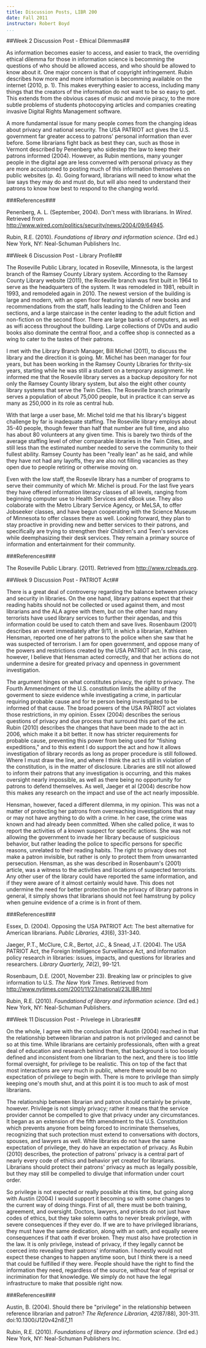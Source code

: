 ```yaml
---
title: Discussion Posts, LIBR 200
date: Fall 2011
instructor: Robert Boyd
...
```


##Week 2 Discussion Post - Ethical Dilemmas##

As information becomes easier to access, and easier to track, the overriding ethical dilemma for those in information science is becomming the questions of who should be allowed access, and who should be allowed to know about it. One major concern is that of copyright infringement. Rubin describes how more and more information is becomming available on the internet (2010, p. 1). This makes everything easier to access, including many things that the creators of the information do not want to be so easy to get. This extends from the obvious cases of music and movie piracy, to the more subtle problems of students photocopying articles and companies creating invasive Digital Rights Management software.

A more fundamental issue for many people comes from the changing ideas about privacy and national security. The USA PATRIOT act gives the U.S. government far greater access to patrons' personal information than ever before. Some librarians fight back as best they can, such as those in Vermont described by Penenberg who sidestep the law to keep their patrons informed (2004). However, as Rubin mentions, many younger people in the digital age are less converned with personal privacy as they are more accustomed to posting much of this information themselves on public websites (p. 4). Going forward, librarians will need to know what the law says they may do and must do, but will also need to understand their patrons to know how best to respond to the changing world.

<div class="references">

###References###

Penenberg, A. L. (September, 2004). Don't mess with librarians. In _Wired_. Retrieved from <http://www.wired.com/politics/security/news/2004/09/64945>.

Rubin, R.E. (2010). _Foundations of library and information science_. (3rd ed.) New York, NY: Neal-Schuman Publishers Inc.

</div>

##Week 6 Discussion Post - Library Profile##

The Roseville Public Library, located in Roseville, Minnesota, is the largest branch of the Ramsey County Library system. According to the Ramsey County Library website (2011), the Roseville branch was first built in 1964 to serve as the headquarters of the system. It was remodeled in 1981, rebuilt in 1993, and remodeled again in 2010. The newest version of the building is large and modern, with an open floor featuring islands of new books and recommendations from the staff, halls leading to the Children and Teen sections, and a large staircase in the center leading to the adult fiction and non-fiction on the second floor. There are large banks of computers, as well as wifi access throughout the building. Large collections of DVDs and audio books also dominate the central floor, and a coffee shop is connected as a wing to cater to the tastes of their patrons.

I met with the Library Branch Manager, Bill Michel (2011), to discuss the library and the direction it is going. Mr. Michel has been manager for four years, but has been working in the Ramsey County Libraries for thrity-six years, starting while he was still a student on a temporary assignment. He informed me that the Rosevile library serves as a backup depository for not only the Ramsey County library system, but also the eight other county library systems that serve the Twin Cities. The Roseville branch primarily serves a population of about 75,000 people, but in practice it can serve as many as 250,000 in its role as central hub.

With that large a user base, Mr. Michel told me that his library's biggest challenge by far is inadequate staffing. The Roseville library employs about 35-40 people, though fewer than half that number are full time, and also has about 80 volunteers at any given time. This is barely two thirds of the average staffing level of other comparable libraries in the Twin Cities, and still less than the estimated number needed to serve the community to their fullest ability. Ramsey County has been "really lean" as he said, and while they have not had any layoffs, they are also not filling vacancies as they open due to people retiring or otherwise moving on.

Even with the low staff, the Rosevile library has a number of programs to serve their community of which Mr. Michel is proud. For the last five years they have offered information literacy classes of all levels, ranging from beginning computer use to Health Services and eBook use. They also colaborate with the Metro Library Service Agency, or MeLSA, to offer Jobseeker classes, and have begun cooperating with the Science Museum of Minnesota to offer classes there as well. Looking forward, they plan to stay proactive in providing new and better services to their patrons, and specifically are trying to strengthen their Children's and Teen's services while deemphasizing their desk services. They remain a primary source of information and entertainment for their community.

<div class="references">

###References###

The Roseville Public Library. (2011). Retrieved from <http://www.rclreads.org>.

</div>

##Week 9 Discussion Post - PATRIOT Act##

There is a great deal of controversy regarding the balance between privacy and security in libraries. On the one hand, library patrons expect that their reading habits should not be collected or used against them, and most librarians and the ALA agree with them, but on the other hand many terrorists have used library services to further their agendas, and this information could be used to catch them and save lives. Rosenbaum (2001) describes an event immediately after 9/11, in which a librarian, Kathleen Hensman, reported one of her patrons to the police when she saw that he was suspected of terrorism. I am for open government, and oppose many of the powers and restrictions created by the USA PATRIOT act. In this case, however, I believe that Hensman acted correctly, and that her actions do not undermine a desire for greated privacy and openness in government investigation.

The argument hinges on what constitutes privacy, the right to privacy. The Fourth Ammendment of the U.S. constitution limits the ability of the goverment to sieze evidence while investigating a crime, in particular requiring probable cause and for te person being investigated to be informed of that cause. The broad powers of the USA PATRIOT act violates those restrictions, in my opinion. Essex (2004) describes the serious questions of privacy and due process that surround this part of the act. Rubin (2010) describes the changes that have been made to the act in 2006, which make it a bit better. It now has stricter requirements for probable cause, preventing this power from being used for "fishing expeditions," and to this extent I do support the act and how it allows investigation of library records as long as proper procedure is still followed. Where I must draw the line, and where I think the act is still in violation of the constitution, is in the matter of disclosure. Libraries are still not allowed to inform their patrons that any investigation is occurring, and this makes oversight nearly impossible, as well as there being no opportunity for patrons to defend themselves. As well, Jaeger et al (2004) describe how this makes any research on the impact and use of the act nearly impossible.

Hensman, however, faced a different dilemma, in my opinion. This was not a matter of protecting her patrons from overreaching investigations that may or may not have anything to do with a crime. In her case, the crime was known and had already been committed. When she called police, it was to report the activities of a known suspect for specific actions. She was not allowing the government to invade her library because of suspicious behavior, but rather leading the police to specific persons for specific reasons, unrelated to their reading habits. The right to privacy does not make a patron invisible, but rather is only to protect them from unwarranted persecution. Hensman, as she was described in Rosenbaum's (2001) article, was a witness to the activities and locations of suspected terrorists. Any other user of the library could have reported the same information, and if they were aware of it almost certainly would have. This does not undermine the need for better protection on the privacy of library patrons in general, it simply shows that librarians should not feel hamstrung by policy when genuine evidence of a crime is in front of them.

<div class="references">

###References###

Essex, D. (2004). Opposing the USA PATRIOT Act: The best alternative for American librarians. _Public Libraries, 43_(6), 331-340.

Jaeger, P.T., McClure, C.R., Bertot, J.C., & Snead, J.T. (2004). The USA PATRIOT Act, the Foreign Intelligence Surveillance Act, and information policy research in libraries: issues, impacts, and questions for libraries and researchers. _Library Quarterly, 74_(2), 99-121.

Rosenbaum, D.E. (2001, November 23). Breaking law or principles to give information to U.S. _The New York Times_. Retrieved from <http://www.nytimes.com/2001/11/23/national/23LIBR.html>

Rubin, R.E. (2010). _Foundationd of library and information science_. (3rd ed.) New York, NY: Neal-Schuman Publishers.

</div>

##Week 11 Discussion Post - Privelege in Libraries##

On the whole, I agree with the conclusion that Austin (2004) reached in that the relationship between librarian and patron is not privileged and cannot be so at this time. While librarians are certainly professionals, often with a great deal of education and research behind them, that background is too loosely defined and inconsistent from one librarian to the next, and there is too little formal oversight, for privilege to be realistic. This on top of the fact that most interactions are very much in public, where there would be no expectation of privilege to begin with. There is more to privilege than simply keeping one's mouth shut, and at this point it is too much to ask of most librarians.

The relationship between librarian and patron should certainly be private, however. Privilege is not simply privacy; rather it means that the service provider cannot be compelled to give that privacy under any circumstances. It began as an extension of the fifth amendment to the U.S. Constitution which prevents anyone from being forced to incriminate themselves, recognizing that such protection must extend to conversations with doctors, spouses, and lawyers as well. While libraries do not have the same expectation of privilege, they do have an expectation of privacy. As Rubin (2010) describes, the protection of patrons' privacy is a central part of nearly every code of ethics and behavior yet created for librarians. Librarians should protect their patrons' privacy as much as legally possible, but they may still be compelled to divulge that information under court order.

So privilege is not expected or really possible at this time, but going along with Austin (2004) I would support it becoming so with some changes to the current way of doing things. First of all, there must be both training, agreement, and oversight. Doctors, lawyers, and priests do not just have codes of ethics, but they take solemn oaths to never break privilege, with severe consequences if they ever do. If we are to have privileged librarians, they must have the same dedication, along with an oath, and equally severe consequences if that oath if ever broken. They must also have protection in the law. It is only privilege, instead of privacy, if they legally cannot be coerced into revealing their patrons' information. I honestly would not expect these changes to happen anytime soon, but I think there is a need that could be fulfilled if they were. People should have the right to find the information they need, regardless of the source, without fear of reprisal or incrimination for that knowledge. We simply do not have the legal infrastructure to make that possible right now.

<div class="references">

###References###

Austin, B. (2004). Should there be "privilege" in the relationship between reference librarian and patron? _The Reference Librarian, 42_(87/88), 301-311. doi:10.1300/J120v42n87_11

Rubin, R.E. (2010). _Foundations of library and information science_. (3rd ed.) New York, NY: Neal-Schuman Publishers Inc.

</div>

